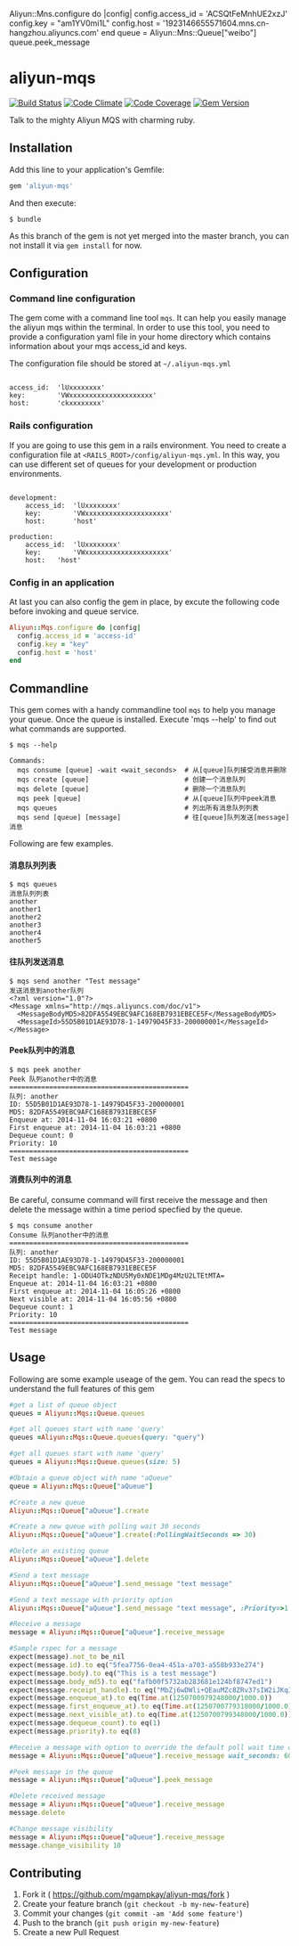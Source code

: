 
Aliyun::Mns.configure do |config|
  config.access_id = 'ACSQtFeMnhUE2xzJ'
  config.key = "am1YV0mi1L"
  config.host = '1923146655571604.mns.cn-hangzhou.aliyuncs.com'
end
queue = Aliyun::Mns::Queue["weibo"]
queue.peek_message




# aliyun-mqs
[![Build Status](https://travis-ci.org/skinnyworm/aliyun-mqs.svg)](https://travis-ci.org/skinnyworm/aliyun-mqs) [![Code Climate](https://codeclimate.com/github/skinnyworm/aliyun-mqs.png)](https://codeclimate.com/github/skinnyworm/aliyun-mqs) [![Code Coverage](https://codeclimate.com/github/skinnyworm/aliyun-mqs/coverage.png)](https://codeclimate.com/github/skinnyworm/aliyun-mqs) [![Gem Version](https://badge.fury.io/rb/aliyun-mqs.svg)](http://badge.fury.io/rb/aliyun-mqs)

Talk to the mighty Aliyun MQS with charming ruby.

## Installation

Add this line to your application's Gemfile:

```ruby
gem 'aliyun-mqs'
```

And then execute:

    $ bundle

As this branch of the gem is not yet merged into the master branch, you can not install it via `gem install` for now.

## Configuration

### Command line configuration

The gem come with a command line tool `mqs`. It can help you easily manage the aliyun mqs within the terminal. In order to use this tool, you need to provide a configuration yaml file in your home directory which contains information about your mqs access_id and keys.

The configuration file should be stored at `~/.aliyun-mqs.yml`

```

access_id:  'lUxxxxxxxx'
key:        'VWxxxxxxxxxxxxxxxxxxxxx'
host:       'ckxxxxxxxx'

```


### Rails configuration

If you are going to use this gem in a rails environment. You need to create a configuration file at `<RAILS_ROOT>/config/aliyun-mqs.yml`. In this way, you can use different set of queues for your development or production environments.

```

development:
	access_id:  'lUxxxxxxxx'
	key:        'VWxxxxxxxxxxxxxxxxxxxxx'
	host:       'host'

production:
	access_id:  'lUxxxxxxxx'
	key:        'VWxxxxxxxxxxxxxxxxxxxxx'
	host:   'host'

```

### Config in an application

At last you can also config the gem in place, by excute the following code before invoking and queue service.

```ruby
Aliyun::Mqs.configure do |config|
  config.access_id = 'access-id'
  config.key = "key"
  config.host = 'host'
end
```


## Commandline

This gem comes with a handy commandline tool `mqs` to help you manage your queue. Once the queue is installed. Execute 'mqs --help' to find out what commands are supported.

```
$ mqs --help

Commands:
  mqs consume [queue] -wait <wait_seconds>  # 从[queue]队列接受消息并删除
  mqs create [queue]                        # 创建一个消息队列
  mqs delete [queue]                        # 删除一个消息队列
  mqs peek [queue]                          # 从[queue]队列中peek消息
  mqs queues                                # 列出所有消息队列列表
  mqs send [queue] [message]                # 往[queue]队列发送[message]消息
```

Following are few examples.

#### 消息队列列表

```
$ mqs queues
消息队列列表
another
another1
another2
another3
another4
another5
```

#### 往队列发送消息

```
$ mqs send another "Test message"
发送消息到another队列
<?xml version="1.0"?>
<Message xmlns="http://mqs.aliyuncs.com/doc/v1">
  <MessageBodyMD5>82DFA5549EBC9AFC168EB7931EBECE5F</MessageBodyMD5>
  <MessageId>55D5B01D1AE93D78-1-14979D45F33-200000001</MessageId>
</Message>
```

#### Peek队列中的消息
 ```
$ mqs peek another
Peek 队列another中的消息
=============================================
队列: another
ID: 55D5B01D1AE93D78-1-14979D45F33-200000001
MD5: 82DFA5549EBC9AFC168EB7931EBECE5F
Enqueue at: 2014-11-04 16:03:21 +0800
First enqueue at: 2014-11-04 16:03:21 +0800
Dequeue count: 0
Priority: 10
=============================================
Test message
```


#### 消费队列中的消息

Be careful, consume command will first receive the message and then delete the message within a time period specfied by the queue.

 ```
$ mqs consume another
Consume 队列another中的消息
=============================================
队列: another
ID: 55D5B01D1AE93D78-1-14979D45F33-200000001
MD5: 82DFA5549EBC9AFC168EB7931EBECE5F
Receipt handle: 1-ODU4OTkzNDU5My0xNDE1MDg4MzU2LTEtMTA=
Enqueue at: 2014-11-04 16:03:21 +0800
First enqueue at: 2014-11-04 16:05:26 +0800
Next visible at: 2014-11-04 16:05:56 +0800
Dequeue count: 1
Priority: 10
=============================================
Test message
```



## Usage

Following are some example useage of the gem. You can read the specs to understand the full features of this gem

```ruby
#get a list of queue object
queues = Aliyun::Mqs::Queue.queues

#get all queues start with name 'query'
queues =Aliyun::Mqs::Queue.queues(query: "query")

#get all queues start with name 'query'
queues = Aliyun::Mqs::Queue.queues(size: 5)

#Obtain a queue object with name "aQueue"
queue = Aliyun::Mqs::Queue["aQueue"]

#Create a new queue
Aliyun::Mqs::Queue["aQueue"].create

#Create a new queue with polling wait 30 seconds
Aliyun::Mqs::Queue["aQueue"].create(:PollingWaitSeconds => 30)

#Delete an existing queue
Aliyun::Mqs::Queue["aQueue"].delete

#Send a text message
Aliyun::Mqs::Queue["aQueue"].send_message "text message"

#Send a text message with priority option
Aliyun::Mqs::Queue["aQueue"].send_message "text message", :Priority=>1

#Receive a message
message = Aliyun::Mqs::Queue["aQueue"].receive_message

#Sample rspec for a message
expect(message).not_to be_nil
expect(message.id).to eq("5fea7756-0ea4-451a-a703-a558b933e274")
expect(message.body).to eq("This is a test message")
expect(message.body_md5).to eq("fafb00f5732ab283681e124bf8747ed1")
expect(message.receipt_handle).to eq("MbZj6wDWli+QEauMZc8ZRv37sIW2iJKq3M9Mx/KSbkJ0")
expect(message.enqueue_at).to eq(Time.at(1250700979248000/1000.0))
expect(message.first_enqueue_at).to eq(Time.at(1250700779318000/1000.0))
expect(message.next_visible_at).to eq(Time.at(1250700799348000/1000.0))
expect(message.dequeue_count).to eq(1)
expect(message.priority).to eq(8)

#Receive a message with option to override the default poll wait time of the queue.
message = Aliyun::Mqs::Queue["aQueue"].receive_message wait_seconds: 60

#Peek message in the queue
message = Aliyun::Mqs::Queue["aQueue"].peek_message

#Delete received message
message = Aliyun::Mqs::Queue["aQueue"].receive_message
message.delete

#Change message visibility
message = Aliyun::Mqs::Queue["aQueue"].receive_message
message.change_visibility 10

```


## Contributing

1. Fork it ( https://github.com/mgampkay/aliyun-mqs/fork )
2. Create your feature branch (`git checkout -b my-new-feature`)
3. Commit your changes (`git commit -am 'Add some feature'`)
4. Push to the branch (`git push origin my-new-feature`)
5. Create a new Pull Request
